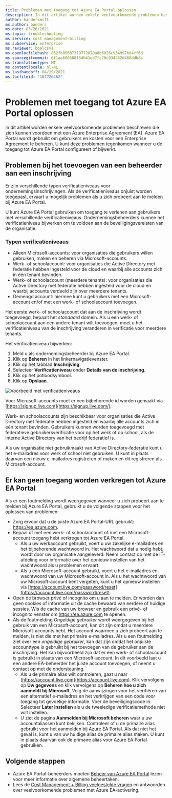 ```yaml
---
title: Problemen met toegang tot Azure EA Portal oplossen
description: In dit artikel worden enkele veelvoorkomende problemen beschreven die zich kunnen voordoen met een Azure Enterprise Agreement (EA) in Azure EA Portal.
author: bandersmsft
ms.author: banders
ms.date: 03/26/2021
ms.topic: troubleshooting
ms.service: cost-management-billing
ms.subservice: enterprise
ms.reviewer: boalcsva
ms.openlocfilehash: 852fb85607318772870a8b6826c934997b84ff6d
ms.sourcegitcommit: 6f1aa680588f5db41ed7fc78c934452d468ddb84
ms.translationtype: MT
ms.contentlocale: nl-NL
ms.lasthandoff: 04/19/2021
ms.locfileid: "107726462"
---
```

# <a name="troubleshoot-azure-ea-portal-access"></a>Problemen met toegang tot Azure EA Portal oplossen

In dit artikel worden enkele veelvoorkomende problemen beschreven die zich kunnen voordoen met een Azure Enterprise Agreement (EA). Azure EA Portal wordt gebruikt om gebruikers en kosten voor een Enterprise Agreement te beheren. U kunt deze problemen tegenkomen wanneer u de toegang tot Azure EA Portal configureert of bijwerkt.

## <a name="issues-adding-an-admin-to-an-enrollment"></a>Problemen bij het toevoegen van een beheerder aan een inschrijving

Er zijn verschillende typen verificatieniveaus voor ondernemingsinschrijvingen. Als de verificatieniveaus onjuist worden toegepast, ervaart u mogelijk problemen als u zich probeert aan te melden bij Azure EA Portal.

U kunt Azure EA Portal gebruiken om toegang te verlenen aan gebruikers met verschillende verificatieniveaus. Ondernemingsbeheerders kunnen het verificatieniveau bijwerken om te voldoen aan de beveiligingsvereisten van de organisatie.

### <a name="authentication-level-types"></a>Typen verificatieniveaus

- Alleen Microsoft-accounts: voor organisaties die gebruikers willen gebruiken, maken en beheren via Microsoft-accounts.
- Werk- of schoolaccount: voor organisaties die Active Directory met federatie hebben ingesteld voor de cloud en waarbij alle accounts zich in één tenant bevinden.
- Werk- of schoolaccount (meerdere tenants): voor organisaties die Active Directory met federatie hebben ingesteld voor de cloud en waarbij accounts verdeeld zijn over meerdere tenants.
- Gemengd account: hiermee kunt u gebruikers met een Microsoft-account en/of met een werk- of schoolaccount toevoegen.

Het eerste werk- of schoolaccount dat aan de inschrijving wordt toegevoegd, bepaalt het _standaard_ domein. Als u een werk- of schoolaccount aan een andere tenant wilt toevoegen, moet u het verificatieniveau van de inschrijving veranderen in verificatie voor meerdere tenants.

Het verificatieniveau bijwerken:

1. Meld u als ondernemingsbeheerder bij Azure EA Portal.
2. Klik op **Beheren** in het linkernavigatievenster.
3. Klik op het tabblad **Inschrijving**.
4. Selecteer **Verificatieniveau** onder **Details van de inschrijving**.
5. Klik op het potloodsymbool.
6. Klik op **Opslaan**.

![Voorbeeld met verificatieniveaus ](./media/ea-portal-troubleshoot/create-ea-authentication-level-types.png)

Voor Microsoft-accounts moet er een bijbehorende id worden gemaakt via [https://signup.live.com](https://signup.live.com/).

Werk- en schoolaccounts zijn beschikbaar voor organisaties die Active Directory met federatie hebben ingesteld en waarbij alle accounts zich in één tenant bevinden. Gebruikers kunnen worden toegevoegd met federatieve gebruikersverificatie voor op het werk of op school, als de interne Active Directory van het bedrijf federatief is.

Als uw organisatie niet gebruikmaakt van Active Directory-federatie kunt u het e-mailadres voor werk of school niet gebruiken. U kunt in plaats daarvan een nieuw e-mailadres registreren of maken en dit registreren als Microsoft-account.

## <a name="unable-to-access-the-azure-ea-portal"></a>Er kan geen toegang worden verkregen tot Azure EA Portal

Als er een foutmelding wordt weergegeven wanneer u zich probeert aan te melden bij Azure EA Portal, gebruikt u de volgende stappen voor het oplossen van problemen:

- Zorg ervoor dat u de juiste Azure EA Portal-URL gebruikt: https://ea.azure.com.
- Bepaal of met een werk- of schoolaccount of met een Microsoft-account toegang hebt verkregen tot Azure EA Portal.
  - Als u uw werkaccount gebruikt, voert u uw zakelijke e-mailadres en het bijbehorende wachtwoord in. Het wachtwoord dat u nodig hebt, wordt door uw organisatie aangeleverd. Neem contact op met de IT-afdeling voor informatie over het opnieuw instellen van het wachtwoord als u problemen ervaart.
  - Als u een Microsoft-account gebruikt, voert u het e-mailadres en wachtwoord van uw Microsoft-account in. Als u het wachtwoord van uw Microsoft-account bent vergeten, kunt u het opnieuw instellen via [https://account.live.com/password/reset](https://account.live.com/password/reset).
- Open de browser privé of incognito om u aan te melden. Er worden dan geen cookies of informatie uit de cache bewaard van eerdere of huidige sessies. Wis de cache van uw browser en gebruik een privé- of incognito venster om https://ea.azure.com te openen.
- Als de foutmelding _Ongeldige gebruiker_ wordt weergegeven bij het gebruik van een Microsoft-account, kan dit zijn omdat u meerdere Microsoft-accounts hebt. Het account waarmee u zich probeert aan te melden, is niet die met het primaire e-mailadres.
Als u een foutmelding ziet over een _ongeldige gebruiker_, kan dat zijn omdat het onjuiste accounttype is gebruikt bij het toevoegen van de gebruiker aan de inschrijving. Het kan bijvoorbeeld zijn dat er een werk- of schoolaccount is gebruikt in plaats van een Microsoft-account. In dit voorbeeld laat u een andere EA-beheerder het juiste account toevoegen, of neemt u contact op met de [ondersteuning](https://support.microsoft.com/supportforbusiness/productselection?sapId=cf791efa-485b-95a3-6fad-3daf9cd4027c).
  - Als u de primaire alias wilt controleren, gaat u naar [https://account.live.com](https://account.live.com). Klik vervolgens op **Uw gegevens** en klik vervolgens op **Beheren hoe u zich aanmeldt bij Microsoft**. Volg de aanwijzingen voor het verifiëren van een alternatief e-mailadres en het verkrijgen van een code voor toegang tot gevoelige informatie. Voer de beveiligingscode in. Selecteer **Later instellen** als u de tweeledige verificatiemethode niet wilt instellen.
  - U ziet de pagina **Aanmelden bij Microsoft beheren** waar u uw accountaliassen kunt bekijken. Controleer of u de primaire alias gebruikt voor het aanmelden bij Azure EA Portal. Als dat niet het geval is, kunt u van uw huidige alias de primaire alias maken. U kunt in plaats daarvan ook de primaire alias voor Azure EA Portal gebruiken.

## <a name="next-steps"></a>Volgende stappen

- Azure EA Portal-beheerders moeten [Beheer van Azure EA Portal](ea-portal-administration.md) lezen voor meer informatie over algemene beheertaken.
- Lees de [Cost Management + Billing veelgestelde vragen](../cost-management-billing-faq.yml) en antwoorden over veelvoorkomende problemen met Azure EA-activering.

